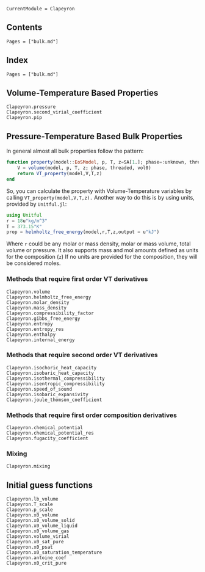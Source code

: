 ```@meta
CurrentModule = Clapeyron
```

## Contents

```@contents
Pages = ["bulk.md"]
```

## Index

```@index
Pages = ["bulk.md"]
```

## Volume-Temperature Based Properties

```@docs
Clapeyron.pressure
Clapeyron.second_virial_coefficient
Clapeyron.pip
```

## Pressure-Temperature Based Bulk Properties

In general almost all bulk properties follow the pattern:
```julia
function property(model::EoSModel, p, T, z=SA[1.]; phase=:unknown, threaded=true, vol0=nothing)
    V = volume(model, p, T, z; phase, threaded, vol0)
    return VT_property(model,V,T,z)
end
```
So, you can calculate the property with Volume-Temperature variables by calling `VT_property(model,V,T,z).`
Another way to do this is by using units, provided by `Unitful.jl`:
```julia
using Unitful
r = 18u"kg/m^3"
T = 373.15"K"
prop = helmholtz_free_energy(model,r,T,z,output = u"kJ")
```
Where `r` could be any molar or mass density, molar or mass volume, total volume or pressure. It also supports mass and mol amounts defined as units for the composition (`z`) If no units are provided for the composition, they will be considered moles.

### Methods that require first order VT derivatives
```@docs
Clapeyron.volume
Clapeyron.helmholtz_free_energy
Clapeyron.molar_density
Clapeyron.mass_density
Clapeyron.compressibility_factor
Clapeyron.gibbs_free_energy
Clapeyron.entropy
Clapeyron.entropy_res
Clapeyron.enthalpy
Clapeyron.internal_energy
```

### Methods that require second order VT derivatives
```@docs
Clapeyron.isochoric_heat_capacity
Clapeyron.isobaric_heat_capacity
Clapeyron.isothermal_compressibility
Clapeyron.isentropic_compressibility
Clapeyron.speed_of_sound
Clapeyron.isobaric_expansivity
Clapeyron.joule_thomson_coefficient
```

### Methods that require first order composition derivatives
```@docs
Clapeyron.chemical_potential
Clapeyron.chemical_potential_res
Clapeyron.fugacity_coefficient
```

### Mixing
```@docs
Clapeyron.mixing
```

## Initial guess functions

```@docs
Clapeyron.lb_volume
Clapeyron.T_scale
Clapeyron.p_scale
Clapeyron.x0_volume
Clapeyron.x0_volume_solid
Clapeyron.x0_volume_liquid
Clapeyron.x0_volume_gas
Clapeyron.volume_virial
Clapeyron.x0_sat_pure
Clapeyron.x0_psat
Clapeyron.x0_saturation_temperature
Clapeyron.antoine_coef
Clapeyron.x0_crit_pure
```